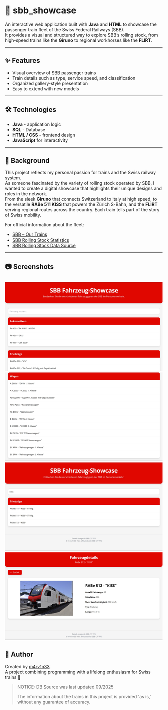 # 🚆 sbb_showcase

An interactive web application built with **Java** and **HTML** to showcase the passenger train fleet of the Swiss Federal Railways (SBB).  
It provides a visual and structured way to explore SBB’s rolling stock, from high-speed trains like the **Giruno** to regional workhorses like the **FLIRT**.

---

## ✨ Features
- Visual overview of SBB passenger trains  
- Train details such as type, service speed, and classification  
- Organized gallery-style presentation  
- Easy to extend with new models  

---

## 🛠️ Technologies
- **Java** - application logic
- **SQL** - Database 
- **HTML / CSS** - frontend design  
- **JavaScript** for interactivity  

---

## 📖 Background
This project reflects my personal passion for trains and the Swiss railway system.  
As someone fascinated by the variety of rolling stock operated by SBB, I wanted to create a digital showcase that highlights their unique designs and roles in the network.  
From the sleek **Giruno** that connects Switzerland to Italy at high speed, to the versatile **RABe 511 KISS** that powers the Zürich S-Bahn, and the **FLIRT** serving regional routes across the country. Each train tells part of the story of Swiss mobility.

For official information about the fleet:  
- [SBB – Our Trains](https://www.sbb.ch/en/travel-information/services-on-train/our-trains.html)  
- [SBB Rolling Stock Statistics](https://reporting.sbb.ch/en/rolling-stock)
- [SBB Rolling Stock Data Source](https://data.sbb.ch/explore/dataset/rollmaterial/information/)

---

## 📷 Screenshots
![Screenshot1](src/main/resources/static/images/ss1.jpg)
![Screenshot2](src/main/resources/static/images/ss2.jpg)
![Screenshot3](src/main/resources/static/images/ss3.jpg)
![Screenshot4](src/main/resources/static/images/ss4.jpg)
---

## 👤 Author
Created by [m4rv1n33](https://github.com/m4rv1n33)  
A project combining programming with a lifelong enthusiasm for Swiss trains 🚆



> NOTICE:
> DB Source was last updated 09/2025
> 
> The information about the trains in this project is provided 'as is,' without any guarantee of accuracy.
